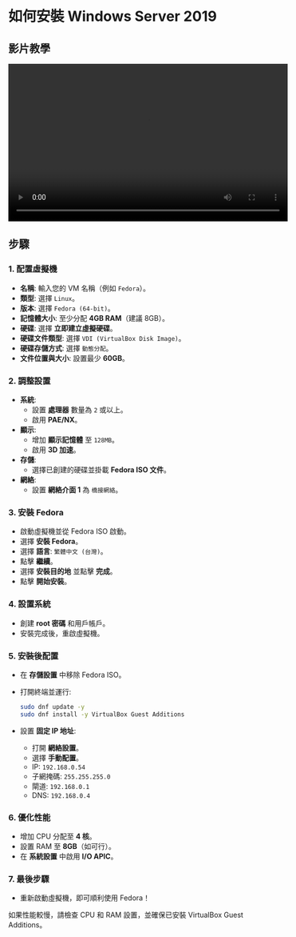 # 如何安裝 Windows Server 2019

## 影片教學
<video width="560" height="315" controls>
  <source src="/videos/ap-11.srv-content.mp4" type="video/mp4">
  Your browser does not support the video tag.
</video>

## 步驟

### 1. 配置虛擬機

- **名稱**: 輸入您的 VM 名稱（例如 `Fedora`）。
- **類型**: 選擇 `Linux`。
- **版本**: 選擇 `Fedora (64-bit)`。
- **記憶體大小**: 至少分配 **4GB RAM**（建議 8GB）。
- **硬碟**: 選擇 **立即建立虛擬硬碟**。
- **硬碟文件類型**: 選擇 `VDI (VirtualBox Disk Image)`。
- **硬碟存儲方式**: 選擇 `動態分配`。
- **文件位置與大小**: 設置最少 **60GB**。

### 2. 調整設置

- **系統**:
    - 設置 **處理器** 數量為 `2` 或以上。
    - 啟用 **PAE/NX**。
- **顯示**:
    - 增加 **顯示記憶體** 至 `128MB`。
    - 啟用 **3D 加速**。
- **存儲**:
    - 選擇已創建的硬碟並掛載 **Fedora ISO 文件**。
- **網絡**:
    - 設置 **網絡介面 1** 為 `橋接網絡`。

### 3. 安裝 Fedora

- 啟動虛擬機並從 Fedora ISO 啟動。
- 選擇 **安裝 Fedora**。
- 選擇 **語言**: `繁體中文 (台灣)`。
- 點擊 **繼續**。
- 選擇 **安裝目的地** 並點擊 **完成**。
- 點擊 **開始安裝**。

### 4. 設置系統

- 創建 **root 密碼** 和用戶帳戶。
- 安裝完成後，重啟虛擬機。

### 5. 安裝後配置

- 在 **存儲設置** 中移除 Fedora ISO。
- 打開終端並運行:
    
    ```bash
    sudo dnf update -y
    sudo dnf install -y VirtualBox Guest Additions
    ```
    
- 設置 **固定 IP 地址**:
    - 打開 **網絡設置**。
    - 選擇 **手動配置**。
    - IP: `192.168.0.54`
    - 子網掩碼: `255.255.255.0`
    - 閘道: `192.168.0.1`
    - DNS: `192.168.0.4`

### 6. 優化性能

- 增加 CPU 分配至 **4 核**。
- 設置 RAM 至 **8GB**（如可行）。
- 在 **系統設置** 中啟用 **I/O APIC**。

### 7. 最後步驟

- 重新啟動虛擬機，即可順利使用 Fedora！

如果性能較慢，請檢查 CPU 和 RAM 設置，並確保已安裝 VirtualBox Guest Additions。

<!--Most of this guide is made according to the video transcript to AI aka ChatGPT-4o -->